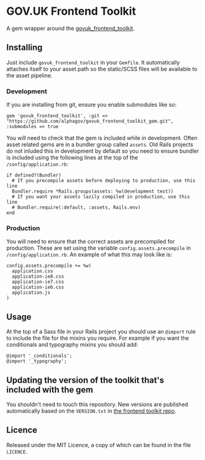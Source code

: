 # GOV.UK Frontend Toolkit

A gem wrapper around the [govuk_frontend_toolkit](http://github.com/alphagov/govuk_frontend_toolkit).

## Installing

Just include `govuk_frontend_toolkit` in your `Gemfile`. It
automatically attaches itself to your asset path so the static/SCSS
files will be available to the asset pipeline.

### Development

If you are installing from git, ensure you enable submodules like so:

    gem 'govuk_frontend_toolkit', :git => "https://github.com/alphagov/govuk_frontend_toolkit_gem.git", :submodules => true

You will need to check that the gem is included while in development. Often
asset related gems are in a bundler group called `assets`. Old Rails projects
do not inluded this in development by default so you need to ensure bundler is
included using the following lines at the top of the `/config/application.rb`:

    if defined?(Bundler)
      # If you precompile assets before deploying to production, use this line
      Bundler.require *Rails.groups(assets: %w(development test))
      # If you want your assets lazily compiled in production, use this line
      # Bundler.require(:default, :assets, Rails.env)
    end

### Production

You will need to ensure that the correct assets are precompiled for
production. These are set using the variable `config.assets.precompile` in
`/config/application.rb`. An example of what this may look like is:

    config.assets.precompile += %w(
      application.css
      application-ie8.css
      application-ie7.css
      application-ie6.css
      application.js
    )

## Usage

At the top of a Sass file in your Rails project you should use an `@import` rule
to include the file for the mixins you require. For example if you want the
conditionals and typography mixins you should add:

    @import '_conditionals';
    @import '_typography';

## Updating the version of the toolkit that's included with the gem

You shouldn't need to touch this repository. New versions are published automatically
based on the `VERSION.txt` in [the frontend toolkit repo][govuk_frontend_toolkit].

## Licence

Released under the MIT Licence, a copy of which can be found in the file `LICENCE`.

[govuk_frontend_toolkit]: https://github.com/alphagov/govuk_frontend_toolkit
